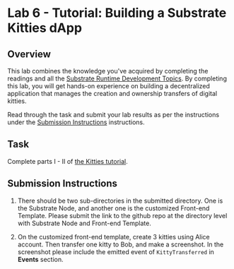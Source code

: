 # Lab 6 - Tutorial: Building a Substrate Kitties dApp

## Overview

This lab combines the knowledge you've acquired by completing the readings and all the
[Substrate Runtime Development Topics](../README.md#runtime-development-topics). By completing
this lab, you will get hands-on experience on building a decentralized application that manages
the creation and ownership transfers of digital kitties.

Read through the task and submit your lab results as per the instructions under the
[Submission Instructions](#submission-instructions) instructions.

## Task

Complete parts I - II of [the Kitties tutorial](https://docs.substrate.io/tutorials/v3/kitties/pt1).

## Submission Instructions

1. There should be two sub-directories in the submitted directory. One is the Substrate Node, and
another one is the customized Front-end Template. Please submit the link to the github repo at the
directory level with Substrate Node and Front-end Template.

2. On the customized front-end template, create 3 kitties using Alice account. Then transfer one
kitty to Bob, and make a screenshot. In the screenshot please include the emitted event of
`KittyTransferred` in **Events** section.
